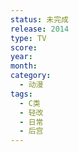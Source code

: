 ```yaml
---
status: 未完成
release: 2014
type: TV
score: 
year: 
month: 
category:
  - 动漫
tags:
  - C类
  - 轻改
  - 日常
  - 后宫
---
```

